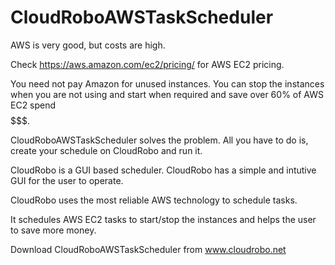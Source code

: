 # CloudRoboAWSTaskScheduler
AWS is very good, but costs are high.

Check https://aws.amazon.com/ec2/pricing/ for AWS EC2 pricing.

You need not pay Amazon for unused instances. You can stop the instances when you are not using and start when required 
and save over 60% of AWS EC2 spend $$$$$$$.

CloudRoboAWSTaskScheduler solves the problem. All you have to do is, create your schedule on CloudRobo and run it.

CloudRobo is a GUI based scheduler. CloudRobo has a simple and intutive GUI for the user to operate. 

CloudRobo uses the most reliable AWS technology to schedule tasks.

It schedules AWS EC2 tasks to start/stop the instances and helps the user to save more money.

Download CloudRoboAWSTaskScheduler from www.cloudrobo.net
